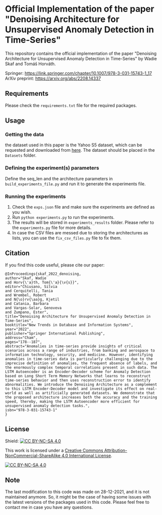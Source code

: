 # Official Implementation of the paper "Denoising Architecture for Unsupervised Anomaly Detection in Time-Series"

This repository contains the official implementation of the paper "Denoising Architecture for Unsupervised Anomaly Detection in Time-Series" by Wadie Skaf and Tomáš Horváth.

Springer: https://link.springer.com/chapter/10.1007/978-3-031-15743-1_17
ArXiv preprint: https://arxiv.org/abs/2208.14337

## Requirements
Please check the `requirements.txt` file for the required packages.

## Usage

### Getting the data
the dataset used in this paper is the Yahoo S5 dataset, which can be requested and downloaded from [here](https://webscope.sandbox.yahoo.com/catalog.php?datatype=s&did=70). The dataset should be placed in the `Datasets` folder.

### Defining the experiment(s) parameters

Define the seq_len and the architecture parameters in `build_experiments_file.py` and run it to generate the experiments file.

### Running the experiments

1. Check the `exps.json` file and make sure the experiments are defined as you wish.
2. Run `python experiments.py` to run the experiments.
3. The results will be stored in `experiments_results` folder. Please refer to the `experiments.py` file for more details.
4. In case the CSV files are messed due to storing the architectures as lists, you can use the `fix_csv_files.py` file to fix them.

## Citation
If you find this code useful, please cite our paper:
```
@InProceedings{skaf_2022_denoising,
author="Skaf, Wadie
and Horv{\'a}th, Tom{\'a}{\v{s}}",
editor="Chiusano, Silvia
and Cerquitelli, Tania
and Wrembel, Robert
and N{\o}rv{\aa}g, Kjetil
and Catania, Barbara
and Vargas-Solar, Genoveva
and Zumpano, Ester",
title="Denoising Architecture for Unsupervised Anomaly Detection in Time-Series",
booktitle="New Trends in Database and Information Systems",
year="2022",
publisher="Springer International Publishing",
address="Cham",
pages="178--187",
abstract="Anomalies in time-series provide insights of critical scenarios across a range of industries, from banking and aerospace to information technology, security, and medicine. However, identifying anomalies in time-series data is particularly challenging due to the imprecise definition of anomalies, the frequent absence of labels, and the enormously complex temporal correlations present in such data. The LSTM Autoencoder is an Encoder-Decoder scheme for Anomaly Detection based on Long Short Term Memory Networks that learns to reconstruct time-series behavior and then uses reconstruction error to identify abnormalities. We introduce the Denoising Architecture as a complement to this LSTM Encoder-Decoder model and investigate its effect on real-world as well as artificially generated datasets. We demonstrate that the proposed architecture increases both the accuracy and the training speed, thereby, making the LSTM Autoencoder more efficient for unsupervised anomaly detection tasks.",
isbn="978-3-031-15743-1"
}
```

## License

Shield: [![CC BY-NC-SA 4.0][cc-by-nc-sa-shield]][cc-by-nc-sa]

This work is licensed under a
[Creative Commons Attribution-NonCommercial-ShareAlike 4.0 International License][cc-by-nc-sa].

[![CC BY-NC-SA 4.0][cc-by-nc-sa-image]][cc-by-nc-sa]

[cc-by-nc-sa]: http://creativecommons.org/licenses/by-nc-sa/4.0/
[cc-by-nc-sa-image]: https://licensebuttons.net/l/by-nc-sa/4.0/88x31.png
[cc-by-nc-sa-shield]: https://img.shields.io/badge/License-CC%20BY--NC--SA%204.0-lightgrey.svg

## Note
The last modification to this code was made on 28-12-2021, and it is not maintained anymore. So, it might be the case of having some issues with the latest versions of the packages used in this code. Please feel free to contact me in case you have any questions.

